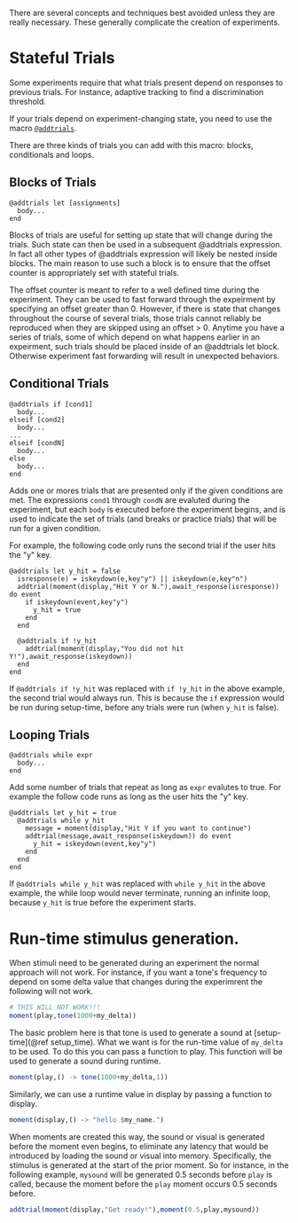 There are several concepts and techniques best avoided unless they are really necessary. These generally complicate the creation of experiments. 

# Stateful Trials

Some experiments require that what trials present depend on responses to
previous trials. For instance, adaptive tracking to find a discrimination
threshold.

If your trials depend on experiment-changing state, you need to use the macro [`@addtrials`](@ref).

There are three kinds of trials you can add with this macro: blocks,
conditionals and loops.

## Blocks of Trials

    @addtrials let [assignments]
      body...
    end

Blocks of trials are useful for setting up state that will change during the
trials. Such state can then be used in a subsequent @addtrials expression. In
fact all other types of @addtrials expression will likely be nested inside
blocks. The main reason to use such a block is to ensure that the offset counter
is appropriately set with stateful trials.

The offset counter is meant to refer to a well defined time during the
experiment.  They can be used to fast forward through the expeirment by
specifying an offset greater than 0.  However, if there is state that changes
throughout the course of several trials, those trials cannot reliably be
reproduced when they are skipped using an offset > 0. Anytime you have a series
of trials, some of which depend on what happens earlier in an expeirment, such
trials should be placed inside of an @addtrials let block. Otherwise experiment
fast forwarding will result in unexpected behaviors.

## Conditional Trials

    @addtrials if [cond1]
      body...
    elseif [cond2]
      body...
    ...
    elseif [condN]
      body...
    else
      body...
    end

Adds one or mores trials that are presented only if the given conditions are
met. The expressions `cond1` through `condN` are evaluted during the experiment,
but each `body` is executed before the experiment begins, and is used to
indicate the set of trials (and breaks or practice trials) that will be run for
a given condition.

For example, the following code only runs the second trial if the user
hits the "y" key.

    @addtrials let y_hit = false
      isresponse(e) = iskeydown(e,key"y") || iskeydown(e,key"n")
      addtrial(moment(display,"Hit Y or N."),await_response(isresponse)) do event
        if iskeydown(event,key"y")
          y_hit = true
        end
      end

      @addtrials if !y_hit
        addtrial(moment(display,"You did not hit Y!"),await_response(iskeydown))
      end
    end

If `@addtrials if !y_hit` was replaced with `if !y_hit` in the above example,
the second trial would always run. This is because the `if` expression would be
run during setup-time, before any trials were run (when `y_hit` is false).

## Looping Trials

    @addtrials while expr
      body...
    end

Add some number of trials that repeat as long as `expr` evalutes to true.
For example the follow code runs as long as the user hits the "y" key.

    @addtrials let y_hit = true
      @addtrials while y_hit
        message = moment(display,"Hit Y if you want to continue")
        addtrial(message,await_response(iskeydown)) do event
          y_hit = iskeydown(event,key"y")
        end
      end
    end

If `@addtrials while y_hit` was replaced with `while y_hit` in the above
example, the while loop would never terminate, running an infinite loop, because
`y_hit` is true before the experiment starts.

# Run-time stimulus generation.

When stimuli need to be generated during an experiment the normal approach will
not work. For instance, if you want a tone's frequency to depend
on some delta value that changes during the experimrent the following will not work.

```julia
# THIS WILL NOT WORK!!!
moment(play,tone(1000+my_delta))
```

The basic problem here is that tone is used to generate a sound at
[setup-time](@ref setup_time). What we want is for the run-time value of
`my_delta` to be used. To do this you can pass a function to play. This function
will be used to generate a sound during runtime.

```julia
moment(play,() -> tone(1000+my_delta,1))
```

Similarly, we can use a runtime value in display by passing a function to display.

```julia
moment(display,() -> "hello $my_name.")
```

When moments are created this way, the sound or visual is generated before the
moment even begins, to eliminate any latency that would be introduced by loading
the sound or visual into memory. Specifically, the stimulus is
generated at the start of the prior moment. So for instance, in the following
example, `mysound` will be generated 0.5 seconds before `play` is called,
because the moment before the `play` moment occurs 0.5 seconds before.

```julia
addtrial(moment(display,"Get ready!"),moment(0.5,play,mysound))
```

